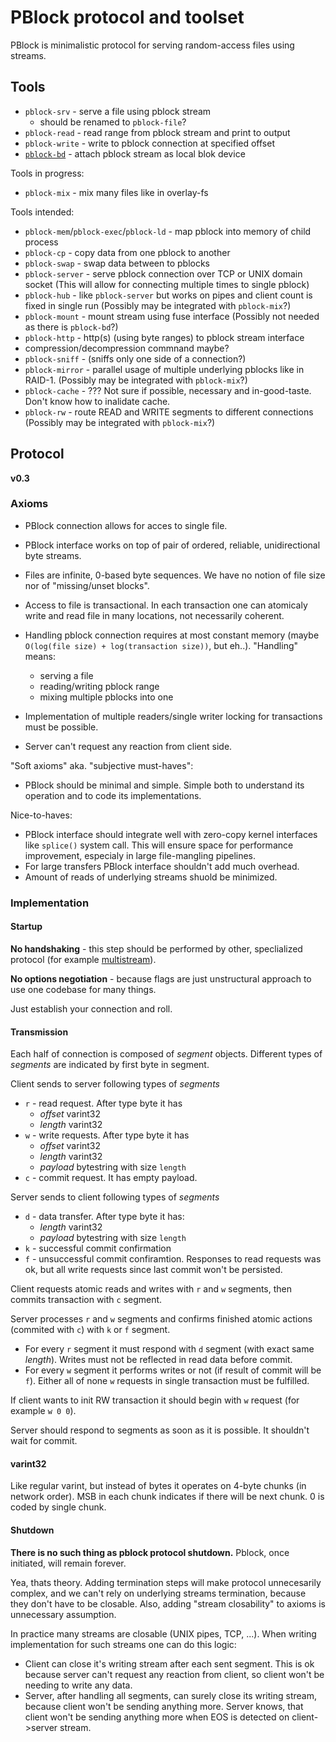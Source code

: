 PBlock protocol and toolset
===========================

PBlock is minimalistic protocol for serving random-access files using streams.

Tools
-----

* `pblock-srv` - serve a file using pblock stream
  * should be renamed to `pblock-file`?
* `pblock-read` - read range from pblock stream and print to output
* `pblock-write` - write to pblock connection at specified offset
* [`pblock-bd`](https://github.com/SupraSummus/pblock-bd) - attach pblock stream as local blok device

Tools in progress:

* `pblock-mix` - mix many files like in overlay-fs

Tools intended:

* `pblock-mem`/`pblock-exec`/`pblock-ld` - map pblock into memory of child process
* `pblock-cp` - copy data from one pblock to another
* `pblock-swap` - swap data between to pblocks
* `pblock-server` - serve pblock connection over TCP or UNIX domain socket
  (This will allow for connecting multiple times to single pblock)
* `pblock-hub` - like `pblock-server` but works on pipes and client count is fixed in single run
  (Possibly may be integrated with `pblock-mix`?)
* `pblock-mount` - mount stream using fuse interface (Possibly not needed as there is `pblock-bd`?)
* `pblock-http` - http(s) (using byte ranges) to pblock stream interface
* compression/decompression commnand maybe?
* `pblock-sniff` - (sniffs only one side of a connection?)
* `pblock-mirror` - parallel usage of multiple underlying pblocks like in RAID-1.
  (Possibly may be integrated with `pblock-mix`?)
* `pblock-cache` - ???
  Not sure if possible, necessary and in-good-taste. Don't know how to inalidate cache.
* `pblock-rw` - route READ and WRITE segments to different connections
  (Possibly may be integrated with `pblock-mix`?)

Protocol
--------

**v0.3**

### Axioms

* PBlock connection allows for acces to single file.
* PBlock interface works on top of pair of ordered, reliable, unidirectional byte streams.
* Files are infinite, 0-based byte sequences. We have no notion of file size nor of "missing/unset blocks".
* Access to file is transactional. In each transaction one can atomicaly write and read file in many locations, not necessarily coherent.

* Handling pblock connection requires at most constant memory (maybe `O(log(file size) + log(transaction size))`, but eh..). "Handling" means:
  * serving a file
  * reading/writing pblock range
  * mixing multiple pblocks into one

* Implementation of multiple readers/single writer locking for transactions must be possible.
* Server can't request any reaction from client side.

"Soft axioms" aka. "subjective must-haves":

* PBlock should be minimal and simple. Simple both to understand its operation and to code its implementations.

Nice-to-haves:

* PBlock interface should integrate well with zero-copy kernel interfaces like `splice()` system call. This will ensure space for performance improvement, especialy in large file-mangling pipelines.
* For large transfers PBlock interface shouldn't add much overhead.
* Amount of reads of underlying streams shuold be minimized.

### Implementation

#### Startup

**No handshaking** - this step should be performed by other, speclialized protocol (for example [multistream](https://github.com/multiformats/multistream)).

**No options negotiation** - because flags are just unstructural approach to use one codebase for many things.

Just establish your connection and roll.

#### Transmission

Each half of connection is composed of *segment* objects. Different types of *segments* are indicated by first byte in segment.

Client sends to server following types of *segments*
* `r` - read request. After type byte it has
  * *offset* varint32
  * *length* varint32
* `w` - write requests. After type byte it has
  * *offset* varint32
  * *length* varint32
  * *payload* bytestring with size `length`
* `c` - commit request. It has empty payload.

Server sends to client following types of *segments*
* `d` - data transfer. After type byte it has:
  * *length* varint32
  * *payload* bytestring with size `length`
* `k` - successful commit confirmation
* `f` - unsuccessful commit confiramtion. Responses to read requests was ok, but all write requests since last commit won't be persisted. 

Client requests atomic reads and writes with `r` and `w` segments, then commits transaction with `c` segment.

Server processes `r` and `w` segments and confirms finished atomic actions (commited with `c`) with `k` or `f` segment.
* For every `r` segment it must respond with `d` segment (with exact same *length*). Writes must not be reflected in read data before commit.
* For every `w` segment it performs writes or not (if result of commit will be `f`). Either all of none `w` requests in single transaction must be fulfilled.

If client wants to init RW transaction it should begin with `w` request (for example `w 0 0`).

Server should respond to segments as soon as it is possible. It shouldn't wait for commit.

#### varint32

Like regular varint, but instead of bytes it operates on 4-byte chunks (in network order). MSB in each chunk indicates if there will be next chunk. 0 is coded by single chunk.

#### Shutdown

**There is no such thing as pblock protocol shutdown.** Pblock, once initiated, will remain forever.

Yea, thats theory. Adding termination steps will make protocol unnecesarily complex, and we can't rely on underlying streams termination, because they don't have to be closable. Also, adding "stream closability" to axioms is unnecessary assumption.

In practice many streams are closable (UNIX pipes, TCP, ...). When writing implementation for such streams one can do this logic:
 * Client can close it's writing stream after each sent segment. This is ok because server can't request any reaction from client, so client won't be needing to write any data.
 * Server, after handling all segments, can surely close its writing stream, because client won't be sending anything more. Server knows, that client won't be sending anything more when EOS is detected on client->server stream.
